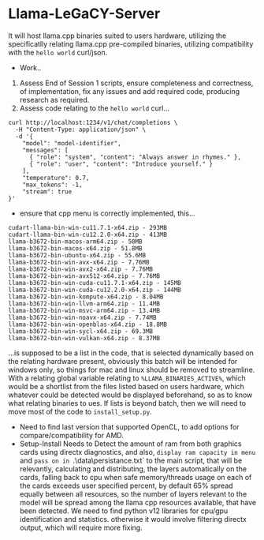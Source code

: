 # Llama-LeGaCY-Server
It will host llama.cpp binaries suited to users hardware, utilizing the specificatlly relating llama.cpp pre-compiled binaries, utilizing compatibility with the `hello world` curl/json.

- Work..
1. Assess End of Session 1 scripts, ensure completeness and correctness, of implementation, fix any issues and add required code, producing research as required.
2. Assess code relating to the `hello world` curl...
```
curl http://localhost:1234/v1/chat/completions \
  -H "Content-Type: application/json" \
  -d '{ 
    "model": "model-identifier",
    "messages": [ 
      { "role": "system", "content": "Always answer in rhymes." },
      { "role": "user", "content": "Introduce yourself." }
    ], 
    "temperature": 0.7, 
    "max_tokens": -1,
    "stream": true
}'
``` 
- ensure that cpp menu is correctly implemented, this...
```
cudart-llama-bin-win-cu11.7.1-x64.zip - 293MB
cudart-llama-bin-win-cu12.2.0-x64.zip - 413MB
llama-b3672-bin-macos-arm64.zip - 50MB
llama-b3672-bin-macos-x64.zip - 51.8MB
llama-b3672-bin-ubuntu-x64.zip - 55.6MB
llama-b3672-bin-win-avx-x64.zip - 7.76MB
llama-b3672-bin-win-avx2-x64.zip - 7.76MB
llama-b3672-bin-win-avx512-x64.zip - 7.76MB
llama-b3672-bin-win-cuda-cu11.7.1-x64.zip - 145MB
llama-b3672-bin-win-cuda-cu12.2.0-x64.zip - 144MB
llama-b3672-bin-win-kompute-x64.zip - 8.04MB
llama-b3672-bin-win-llvm-arm64.zip - 11.4MB
llama-b3672-bin-win-msvc-arm64.zip - 13.4MB
llama-b3672-bin-win-noavx-x64.zip - 7.74MB
llama-b3672-bin-win-openblas-x64.zip - 18.8MB
llama-b3672-bin-win-sycl-x64.zip - 69.3MB
llama-b3672-bin-win-vulkan-x64.zip - 8.37MB
```
...is supposed to be a list in the code, that is selected dynamically based on the relating hardware present, obviously this batch will be intended for windows only, so things for mac and linux should be removed to streamline. With a relating global variable relating to `%LLAMA_BINARIES_ACTIVE%`, which would be a shortlist from the files listed based on users hardware, which whatever could be detected would be displayed beforehand, so as to know what relating binaries to ues. If lists is beyond batch, then we will need to move most of the code to `install_setup.py`.
- Need to find last version that supported OpenCL, to add options for compare/compatibility for AMD.
- Setup-Install Needs to Detect the amount of ram from both graphics cards using directx diagnostics, and also, `display ram capacity in menu` and `pass on in `.\data\persistance.txt` to the main script, that will be relevantly, calculating and distributing, the layers automatically on the cards, falling back to cpu when safe memory/threads usage on each of the cards exceeds user specified percent, by default 65% spread equally between all resources, so the number of layers relevant to the model will be spread among the llama cpp resources available, that have been detected. We need to find python v12 libraries for cpu/gpu identification and statistics. otherwise it would involve filtering directx output, which will require more fixing.
